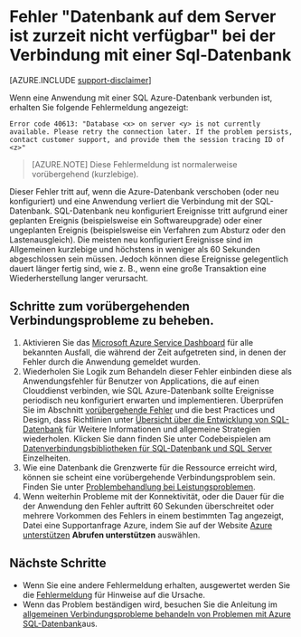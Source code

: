 <properties
    pageTitle="Datenbank auf dem Server ist zurzeit nicht verfügbar, Herstellen einer Verbindung SQL-Datenbank mit | Microsoft Azure"
    description="Behandeln von Problemen mit der Datenbank auf Server ist nicht derzeit verfügbar zurück, wenn eine Anwendung mit SQL-Datenbank verbunden ist."
    services="sql-database"
    documentationCenter=""
    authors="dalechen"
    manager="felixwu"
    editor=""
    keywords="Datenbank auf dem Server ist zurzeit nicht verfügbar, die mit Sql-Datenbank herstellen"/>

<tags
    ms.service="sql-database"
    ms.workload="data-management"
    ms.tgt_pltfrm="na"
    ms.devlang="na"
    ms.topic="article"
    ms.date="09/21/2016"
    ms.author="daleche"/>

# <a name="error-database-on-server-is-not-currently-available-when-connecting-to-sql-database"></a>Fehler "Datenbank auf dem Server ist zurzeit nicht verfügbar" bei der Verbindung mit einer Sql-Datenbank
[AZURE.INCLUDE [support-disclaimer](../../includes/support-disclaimer.md)]

Wenn eine Anwendung mit einer SQL Azure-Datenbank verbunden ist, erhalten Sie folgende Fehlermeldung angezeigt:

```
Error code 40613: "Database <x> on server <y> is not currently available. Please retry the connection later. If the problem persists, contact customer support, and provide them the session tracing ID of <z>"
```

> [AZURE.NOTE] Diese Fehlermeldung ist normalerweise vorübergehend (kurzlebige).

Dieser Fehler tritt auf, wenn die Azure-Datenbank verschoben (oder neu konfiguriert) und eine Anwendung verliert die Verbindung mit der SQL-Datenbank. SQL-Datenbank neu konfiguriert Ereignisse tritt aufgrund einer geplanten Ereignis (beispielsweise ein Softwareupgrade) oder einer ungeplanten Ereignis (beispielsweise ein Verfahren zum Absturz oder den Lastenausgleich). Die meisten neu konfiguriert Ereignisse sind im Allgemeinen kurzlebige und höchstens in weniger als 60 Sekunden abgeschlossen sein müssen. Jedoch können diese Ereignisse gelegentlich dauert länger fertig sind, wie z. B., wenn eine große Transaktion eine Wiederherstellung langer verursacht.

## <a name="steps-to-resolve-transient-connectivity-issues"></a>Schritte zum vorübergehenden Verbindungsprobleme zu beheben.
1.  Aktivieren Sie das [Microsoft Azure Service Dashboard](https://azure.microsoft.com/status) für alle bekannten Ausfall, die während der Zeit aufgetreten sind, in denen der Fehler durch die Anwendung gemeldet wurden.
2. Wiederholen Sie Logik zum Behandeln dieser Fehler einbinden diese als Anwendungsfehler für Benutzer von Applications, die auf einen Clouddienst verbinden, wie SQL Azure-Datenbank sollte Ereignisse periodisch neu konfiguriert erwarten und implementieren. Überprüfen Sie im Abschnitt [vorübergehende Fehler](sql-database-connectivity-issues.md) und die best Practices und Design, dass Richtlinien unter [Übersicht über die Entwicklung von SQL-Datenbank](sql-database-develop-overview.md) für Weitere Informationen und allgemeine Strategien wiederholen. Klicken Sie dann finden Sie unter Codebeispielen am [Datenverbindungsbibliotheken für SQL-Datenbank und SQL Server](sql-database-libraries.md) Einzelheiten.
3.  Wie eine Datenbank die Grenzwerte für die Ressource erreicht wird, können sie scheint eine vorübergehende Verbindungsproblem sein. Finden Sie unter [Problembehandlung bei Leistungsproblemen](sql-database-troubleshoot-performance.md).
4.  Wenn weiterhin Probleme mit der Konnektivität, oder die Dauer für die der Anwendung den Fehler auftritt 60 Sekunden überschreitet oder mehrere Vorkommen des Fehlers in einem bestimmten Tag angezeigt, Datei eine Supportanfrage Azure, indem Sie auf der Website [Azure unterstützen](https://azure.microsoft.com/support/options) **Abrufen unterstützen** auswählen.

## <a name="next-steps"></a>Nächste Schritte
- Wenn Sie eine andere Fehlermeldung erhalten, ausgewertet werden Sie die [Fehlermeldung](sql-database-develop-error-messages.md) für Hinweise auf die Ursache.
- Wenn das Problem beständigen wird, besuchen Sie die Anleitung im [allgemeinen Verbindungsprobleme behandeln von Problemen mit Azure SQL-Datenbank](sql-database-troubleshoot-common-connection-issues.md)aus.
